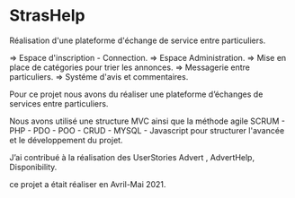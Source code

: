 # StrasHelp

Réalisation d'une plateforme d'échange de service entre particuliers.

=> Espace d'inscription - Connection.
=> Espace Administration.
=> Mise en place de catégories pour trier les annonces.
=> Messagerie entre particuliers.
=> Systéme d'avis et commentaires.

Pour ce projet nous avons du réaliser une plateforme d’échanges de services entre particuliers.

Nous avons utilisé une structure MVC ainsi que la méthode agile SCRUM - PHP - PDO - POO - CRUD - MYSQL - Javascript pour structurer l'avancée et le développement du projet. 

J’ai contribué à la réalisation des UserStories  Advert , AdvertHelp, Disponibility.

ce projet a était réaliser en Avril-Mai 2021.
